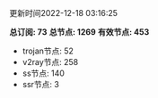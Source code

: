 更新时间2022-12-18 03:16:25

**总订阅: 73**
**总节点: 1269**
**有效节点: 453**
- trojan节点: 52
- v2ray节点: 258
- ss节点: 140
- ssr节点: 3
